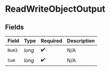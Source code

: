# ReadWriteObjectOutput


## Fields

| Field              | Type               | Required           | Description        |
| ------------------ | ------------------ | ------------------ | ------------------ |
| `Num3`             | *long*             | :heavy_check_mark: | N/A                |
| `Sum`              | *long*             | :heavy_check_mark: | N/A                |